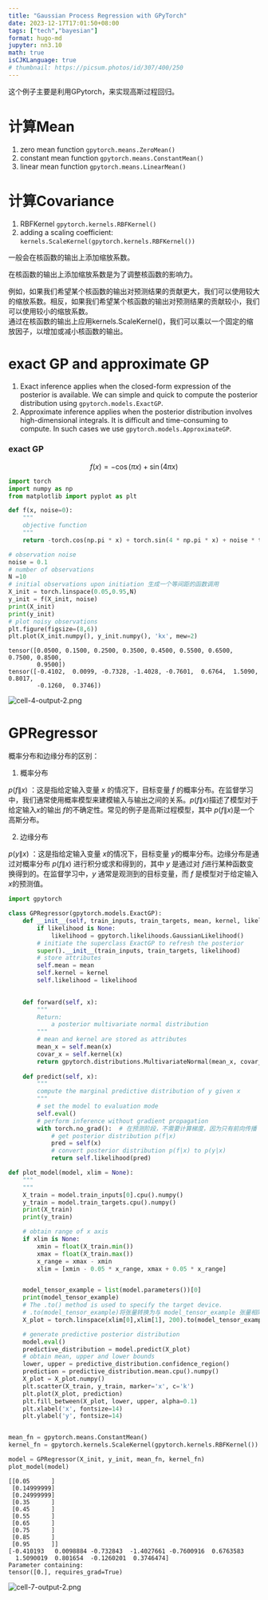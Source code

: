 ```yaml
---
title: "Gaussian Process Regression with GPyTorch"
date: 2023-12-17T17:01:50+08:00  
tags: ["tech","bayesian"]
format: hugo-md
jupyter: nn3.10
math: true
isCJKLanguage: true
# thumbnail: https://picsum.photos/id/307/400/250
---
```


这个例子主要是利用GPytorch，来实现高斯过程回归。

# 计算Mean

1.  zero mean function `gpytorch.means.ZeroMean()`
2.  constant mean function `gpytorch.means.ConstantMean()`
3.  linear mean function `gpytorch.means.LinearMean()`

# 计算Covariance

1.  RBFKernel `gpytorch.kernels.RBFKernel()`
2.  adding a scaling coefficient: `kernels.ScaleKernel(gpytorch.kernels.RBFKernel())`

一般会在核函数的输出上添加缩放系数。

在核函数的输出上添加缩放系数是为了调整核函数的影响力。

例如，如果我们希望某个核函数的输出对预测结果的贡献更大，我们可以使用较大的缩放系数。相反，如果我们希望某个核函数的输出对预测结果的贡献较小，我们可以使用较小的缩放系数。  
通过在核函数的输出上应用kernels.ScaleKernel()，我们可以乘以一个固定的缩放因子，以增加或减小核函数的输出。

# exact GP and approximate GP

1.  Exact inference applies when the closed-form expression of the posterior is available.
    We can simple and quick to compute the posterior distribution using `gpytorch.models.ExactGP`.
2.  Approximate inference applies when the posterior distribution involves high-dimensional integrals.
    It is difficult and time-consuming to compute. In such cases we use `gpytorch.models.ApproximateGP`.

### exact GP

$$ f(x) = -\cos(\pi x) + \sin(4 \pi x)$$ 

``` python
import torch 
import numpy as np
from matplotlib import pyplot as plt

def f(x, noise=0):
    """ 
    objective function
    """
    return -torch.cos(np.pi * x) + torch.sin(4 * np.pi * x) + noise * torch.randn(*x.shape)
```

``` python
# observation noise
noise = 0.1
# number of observations
N =10
# initial observations upon initiation 生成一个等间距的函数调用
X_init = torch.linspace(0.05,0.95,N) 
y_init = f(X_init, noise)
print(X_init)
print(y_init)
# plot noisy observations
plt.figure(figsize=(8,6))
plt.plot(X_init.numpy(), y_init.numpy(), 'kx', mew=2)
```

    tensor([0.0500, 0.1500, 0.2500, 0.3500, 0.4500, 0.5500, 0.6500, 0.7500, 0.8500,
            0.9500])
    tensor([-0.4102,  0.0099, -0.7328, -1.4028, -0.7601,  0.6764,  1.5090,  0.8017,
            -0.1260,  0.3746])



![cell-4-output-2.png](/img/20231217/cell-4-output-2.png)

# GPRegressor

概率分布和边缘分布的区别：


1.  概率分布 

$p(f \| x)$ ：这是指给定输入变量 $x$ 的情况下，目标变量 $f$ 的概率分布。在监督学习中，我们通常使用概率模型来建模输入与输出之间的关系。$p(f \| x)$描述了模型对于给定输入$x$的输出 $f$的不确定性。常见的例子是高斯过程模型，其中 $p(f \| x)$是一个高斯分布。  

2.  边缘分布

$p(y \| x)$ ：这是指给定输入变量 $x$的情况下，目标变量 $y$的概率分布。边缘分布是通过对概率分布 $p(f \| x)$ 进行积分或求和得到的，其中 $y$ 是通过对 $f$进行某种函数变换得到的。在监督学习中，$y$ 通常是观测到的目标变量，而 $f$ 是模型对于给定输入 $x$的预测值。

``` python
import gpytorch

class GPRegressor(gpytorch.models.ExactGP):
    def __init__(self, train_inputs, train_targets, mean, kernel, likelihood=None):
        if likelihood is None:
            likelihood = gpytorch.likelihoods.GaussianLikelihood()
        # initiate the superclass ExactGP to refresh the posterior 
        super().__init__(train_inputs, train_targets, likelihood)
        # store attributes
        self.mean = mean
        self.kernel = kernel
        self.likelihood = likelihood
    

    def forward(self, x):
        """
        Return:
            a posterior multivariate normal distribution
        """
        # mean and kernel are stored as attributes
        mean_x = self.mean(x)
        covar_x = self.kernel(x)
        return gpytorch.distributions.MultivariateNormal(mean_x, covar_x)
    
    def predict(self, x):
        """
        compute the marginal predictive distribution of y given x
        """
        # set the model to evaluation mode
        self.eval()
        # perform inference without gradient propagation
        with torch.no_grad():  # 在预测阶段，不需要计算梯度，因为只有前向传播
            # get posterior distribution p(f|x)
            pred = self(x)
            # convert posterior distribution p(f|x) to p(y|x)
            return self.likelihood(pred)
```

``` python
def plot_model(model, xlim = None):
    """
    """
    X_train = model.train_inputs[0].cpu().numpy()
    y_train = model.train_targets.cpu().numpy()
    print(X_train)
    print(y_train)

    # obtain range of x axis
    if xlim is None:
        xmin = float(X_train.min())
        xmax = float(X_train.max())
        x_range = xmax - xmin
        xlim = [xmin - 0.05 * x_range, xmax + 0.05 * x_range]


    model_tensor_example = list(model.parameters())[0]  
    print(model_tensor_example)
    # The .to() method is used to specify the target device.
    # .to(model_tensor_example)将张量转换为与 model_tensor_example 张量相同的设备上
    X_plot = torch.linspace(xlim[0],xlim[1], 200).to(model_tensor_example)

    # generate predictive posterior distribution
    model.eval()
    predictive_distribution = model.predict(X_plot)
    # obtain mean, upper and lower bounds   
    lower, upper = predictive_distribution.confidence_region()
    prediction = predictive_distribution.mean.cpu().numpy()
    X_plot = X_plot.numpy()
    plt.scatter(X_train, y_train, marker='x', c='k')
    plt.plot(X_plot, prediction)
    plt.fill_between(X_plot, lower, upper, alpha=0.1)
    plt.xlabel('x', fontsize=14)
    plt.ylabel('y', fontsize=14)


mean_fn = gpytorch.means.ConstantMean()
kernel_fn = gpytorch.kernels.ScaleKernel(gpytorch.kernels.RBFKernel())

model = GPRegressor(X_init, y_init, mean_fn, kernel_fn)
plot_model(model)
```

    [[0.05      ]
     [0.14999999]
     [0.24999999]
     [0.35      ]
     [0.45      ]
     [0.55      ]
     [0.65      ]
     [0.75      ]
     [0.85      ]
     [0.95      ]]
    [-0.410193   0.0098884 -0.732843  -1.4027661 -0.7600916  0.6763583
      1.5090019  0.801654  -0.1260201  0.3746474]
    Parameter containing:
    tensor([0.], requires_grad=True)


![cell-7-output-2.png](/img/20231217/cell-7-output-2.png)